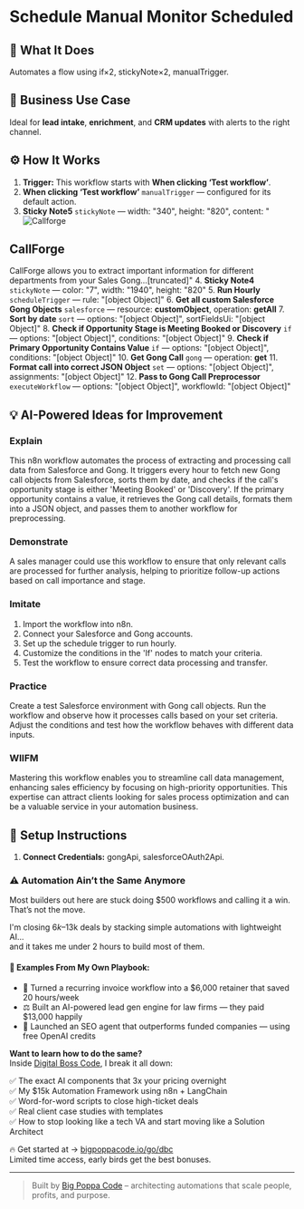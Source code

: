 # Schedule Manual Monitor Scheduled
## 🚀 What It Does
Automates a flow using if×2, stickyNote×2, manualTrigger.

## 💼 Business Use Case
Ideal for **lead intake**, **enrichment**, and **CRM updates** with alerts to the right channel.

## ⚙️ How It Works
1. **Trigger:** This workflow starts with **When clicking ‘Test workflow’**.
2. **When clicking ‘Test workflow’** `manualTrigger` — configured for its default action.
3. **Sticky Note5** `stickyNote` — width: "340", height: "820", content: "![Callforge](https://uploads.n8n.io/templates/callforgeshadow.png)
## CallForge
CallForge allows you to extract important information for different departments from your Sales Gong…[truncated]"
4. **Sticky Note4** `stickyNote` — color: "7", width: "1940", height: "820"
5. **Run Hourly** `scheduleTrigger` — rule: "[object Object]"
6. **Get all custom Salesforce Gong Objects** `salesforce` — resource: **customObject**, operation: **getAll**
7. **Sort by date** `sort` — options: "[object Object]", sortFieldsUi: "[object Object]"
8. **Check if Opportunity Stage is Meeting Booked or Discovery** `if` — options: "[object Object]", conditions: "[object Object]"
9. **Check if Primary Opportunity Contains Value** `if` — options: "[object Object]", conditions: "[object Object]"
10. **Get Gong Call** `gong` — operation: **get**
11. **Format call into correct JSON Object** `set` — options: "[object Object]", assignments: "[object Object]"
12. **Pass to Gong Call Preprocessor** `executeWorkflow` — options: "[object Object]", workflowId: "[object Object]"

## 💡 AI-Powered Ideas for Improvement
### Explain
This n8n workflow automates the process of extracting and processing call data from Salesforce and Gong. It triggers every hour to fetch new Gong call objects from Salesforce, sorts them by date, and checks if the call's opportunity stage is either 'Meeting Booked' or 'Discovery'. If the primary opportunity contains a value, it retrieves the Gong call details, formats them into a JSON object, and passes them to another workflow for preprocessing.

### Demonstrate
A sales manager could use this workflow to ensure that only relevant calls are processed for further analysis, helping to prioritize follow-up actions based on call importance and stage.

### Imitate
1. Import the workflow into n8n.
2. Connect your Salesforce and Gong accounts.
3. Set up the schedule trigger to run hourly.
4. Customize the conditions in the 'If' nodes to match your criteria.
5. Test the workflow to ensure correct data processing and transfer.

### Practice
Create a test Salesforce environment with Gong call objects. Run the workflow and observe how it processes calls based on your set criteria. Adjust the conditions and test how the workflow behaves with different data inputs.

### WIIFM
Mastering this workflow enables you to streamline call data management, enhancing sales efficiency by focusing on high-priority opportunities. This expertise can attract clients looking for sales process optimization and can be a valuable service in your automation business.

## 🔧 Setup Instructions
1. **Connect Credentials:** gongApi, salesforceOAuth2Api.

### ⚠️ Automation Ain’t the Same Anymore

Most builders out here are stuck doing $500 workflows and calling it a win.  
That’s not the move.  

I'm closing $6k–$13k deals by stacking simple automations with lightweight AI...  
and it takes me under 2 hours to build most of them.

#### 🧠 Examples From My Own Playbook:
- 🔁 Turned a recurring invoice workflow into a $6,000 retainer that saved 20 hours/week  
- ⚖️ Built an AI-powered lead gen engine for law firms — they paid $13,000 happily  
- 🚀 Launched an SEO agent that outperforms funded companies — using free OpenAI credits  

**Want to learn how to do the same?**  
Inside [Digital Boss Code](https://bigpoppacode.io/go/dbc), I break it all down:

✅ The exact AI components that 3x your pricing overnight  
✅ My $15k Automation Framework using n8n + LangChain  
✅ Word-for-word scripts to close high-ticket deals  
✅ Real client case studies with templates  
✅ How to stop looking like a tech VA and start moving like a Solution Architect  

🔥 Get started at → [bigpoppacode.io/go/dbc](https://bigpoppacode.io/go/dbc)  
Limited time access, early birds get the best bonuses.

---
> Built by [Big Poppa Code](https://bigpoppacode.io) – architecting automations that scale people, profits, and purpose.
